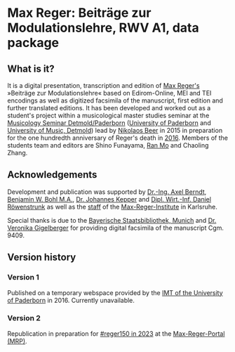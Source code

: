 # Max Reger: Beiträge zur Modulationslehre, RWV A1, data package

## What is it?

It is a digital presentation, transcription and edition of [Max Reger's](https://maxreger.info/biography) »Beiträge zur Modulationslehre« based on Edirom-Online, MEI and TEI encodings as well as digitized facsimila of the manuscript, first edition and further translated editions. It has been developed and worked out as a student's project within a musicological master studies seminar at the [Musicology Seminar Detmold/Paderborn](https://www.muwi-detmold-paderborn.de) ([University of Paderborn](https://www.uni-paderborn.de) and [University of Music, Detmold](https://www.hfm-detmold.de)) lead by [Nikolaos Beer](https://github.com/nikobeer) in 2015 in preparation for the one hundredth anniversary of Reger's death in [2016](https://www.reger2016.de). Members of the students team and editors are Shino Funayama, [Ran Mo](https://github.com/ran-mo) and Chaoling Zhang.

## Acknowledgements

Development and publication was supported by [Dr.-Ing. Axel Berndt](https://github.com/axelberndt), [Benjamin W. Bohl M.A.](https://github.com/bwbohl), [Dr. Johannes Kepper](https://github.com/kepper) and [Dipl. Wirt.-Inf. Daniel Röwenstrunk](https://github.com/roewenstrunk) as well as the [staff](https://www.max-reger-institut.de/de/institut/mitarbeiter) of the [Max-Reger-Institute](https://www.max-reger-institut.de) in Karlsruhe.

Special thanks is due to the [Bayerische Staatsbibliothek, Munich](https://www.bsb-muenchen.de) and [Dr. Veronika Gigelberger](https://www.bsb-muenchen.de/ueber-uns/direktionabteilungen/musik/dr-veronika-giglberger-lebenslauf-und-publikationen/) for providing digital facsimila of the manuscript Cgm. 9409.

## Version history

### Version 1
Published on a temporary webspace provided by the [IMT of the University of Paderborn](https://imt.uni-paderborn.de) in 2016. Currently unavailable.

### Version 2
Republication in preparation for [#reger150 in 2023](https://maxreger.info/reger150) at the [Max-Reger-Portal (MRP)](https://www.maxreger.info).